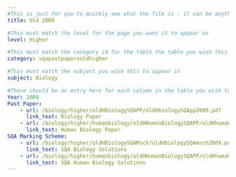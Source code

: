 ```yaml
---
#This is just for you to quickly see what the file is - it can be anything you want
title: Old 2009

#This must match the level for the page you want it to appear on
level: Higher

#This must match the category id for the table the table you wish this to appear in
category: sqapastpapersoldhigher

#This must match the subject you wish this to appear in
subject: Biology

#There should be an entry here for each column in the table you wish to populate:
Year: 2009
Past Paper:
    - url: /biology/higher/oldHBiologySQAPP/oldHbiologySQApp2009.pdf
      link_text: Biology Paper
    - url: /biology/higher/humanbiology/oldHHumanBiologySQAPP/oldHhumabioSQApp2009.pdf
      link_text: Human Biology Paper
SQA Marking Scheme:
    - url: /biology/higher/oldHBiologySQAMsch/oldHbiologySQAmsch2009.pdf
      link_text: SQA Biology Solutions
    - url: /biology/higher/humanbiology/oldHHumanBiologySQAPP/oldHhumabioSQApp2009.pdf
      link_text: SQA Human Biology Solutions
---
```



